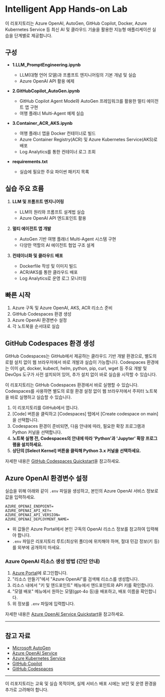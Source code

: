 # Intelligent App Hands-on Lab

이 리포지토리는 Azure OpenAI, AutoGen, GitHub Copilot, Docker, Azure Kubernetes Service 등 최신 AI 및 클라우드 기술을 활용한 지능형 애플리케이션 실습을 단계별로 제공합니다.

## 구성

- **1.LLM_PromptEngineering.ipynb**
  - LLM(대형 언어 모델)과 프롬프트 엔지니어링의 기본 개념 및 실습
  - Azure OpenAI API 활용 예제

- **2.GitHubCopilot_AutoGen.ipynb**
  - GitHub Copilot Agent Mode와 AutoGen 프레임워크를 활용한 멀티 에이전트 앱 구현
  - 여행 플래너 Multi-Agent 예제 실습

- **3.Container_ACR_AKS.ipynb**
  - 여행 플래너 앱을 Docker 컨테이너로 빌드
  - Azure Container Registry(ACR) 및 Azure Kubernetes Service(AKS)로 배포
  - Log Analytics를 통한 컨테이너 로그 조회

- **requirements.txt**
  - 실습에 필요한 주요 파이썬 패키지 목록

## 실습 주요 흐름

1. **LLM 및 프롬프트 엔지니어링**
   - LLM의 원리와 프롬프트 설계법 실습
   - Azure OpenAI API 엔드포인트 활용

2. **멀티 에이전트 앱 개발**
   - AutoGen 기반 여행 플래너 Multi-Agent 시스템 구현
   - 다양한 역할의 AI 에이전트 협업 구조 설계

3. **컨테이너화 및 클라우드 배포**
   - Dockerfile 작성 및 이미지 빌드
   - ACR/AKS를 통한 클라우드 배포
   - Log Analytics로 운영 로그 모니터링

## 빠른 시작

1. Azure 구독 및 Azure OpenAI, AKS, ACR 리소스 준비
2. GitHub Codespaces 환경 생성
3. Azure OpenAI 환경변수 설정
4. 각 노트북을 순서대로 실습

## GitHub Codespaces 환경 생성

GitHub Codespaces는 GitHub에서 제공하는 클라우드 기반 개발 환경으로, 별도의 로컬 설치 없이 웹 브라우저에서 바로 개발과 실습이 가능합니다. Codespaces 환경에는 이미 git, docker, kubectl, helm, python, pip, curl, wget 등 주요 개발 및 DevOps 도구가 사전 설치되어 있어, 추가 설치 없이 바로 실습을 시작할 수 있습니다.

이 리포지토리는 GitHub Codespaces 환경에서 바로 실행할 수 있습니다. Codespaces를 사용하면 별도의 로컬 환경 설정 없이 웹 브라우저에서 주피터 노트북을 바로 실행하고 실습할 수 있습니다.

1. 이 리포지토리를 GitHub에서 엽니다.
2. [Code] 버튼을 클릭하고 [Codespaces] 탭에서 [Create codespace on main]을 선택합니다.
3. Codespaces 환경이 준비되면, 다음 안내에 따라, 필요한 확장 프로그램과 Python 커널을 선택합니다.
4. **노트북 실행 전, Codespaces의 안내에 따라 'Python'과 'Jupyter' 확장 프로그램을 설치하세요.**
5. **상단의 [Select Kernel] 버튼을 클릭해 Python 3.x 커널을 선택하세요.**

자세한 내용은 [GitHub Codespaces Quickstart](https://docs.github.com/en/codespaces/getting-started/quickstart)을 참고하세요.

## Azure OpenAI 환경변수 설정

실습을 위해 아래와 같이 `.env` 파일을 생성하고, 본인의 Azure OpenAI 서비스 정보로 값을 입력하세요.

```
AZURE_OPENAI_ENDPOINT=
AZURE_OPENAI_API_KEY=
AZURE_OPENAI_API_VERSION=
AZURE_OPENAI_DEPLOYMENT_NAME=
```

- 위 값들은 Azure Portal에서 본인 구독의 OpenAI 리소스 정보를 참고하여 입력해야 합니다.
- `.env` 파일은 리포지토리 루트(최상위 폴더)에 위치해야 하며, 절대 민감 정보(키 등)를 외부에 공개하지 마세요.

### Azure OpenAI 리소스 생성 방법 (간단 안내)

1. [Azure Portal](https://portal.azure.com/)에 로그인합니다.
2. "리소스 만들기"에서 "Azure OpenAI"를 검색해 리소스를 생성합니다.
3. 리소스 내에서 "키 및 엔드포인트" 메뉴에서 엔드포인트와 API 키를 확인합니다.
4. "모델 배포" 메뉴에서 원하는 모델(gpt-4o 등)을 배포하고, 배포 이름을 확인합니다.
5. 위 정보를 `.env` 파일에 입력합니다.

자세한 내용은 [Azure OpenAI Service Quickstart](https://learn.microsoft.com/en-us/azure/ai-services/openai/chatgpt-quickstart?tabs=keyless%2Ctypescript-keyless%2Cpython-new%2Ccommand-line&pivots=programming-language-python)을 참고하세요.

---

## 참고 자료
- [Microsoft AutoGen](https://microsoft.github.io/autogen/)
- [Azure OpenAI Service](https://learn.microsoft.com/azure/cognitive-services/openai/)
- [Azure Kubernetes Service](https://learn.microsoft.com/azure/aks/)
- [GitHub Copilot](https://docs.github.com/en/copilot)
- [GitHub Codespaces](https://docs.github.com/en/codespaces)
---

이 리포지토리는 교육 및 실습 목적이며, 실제 서비스 배포 시에는 보안 및 운영 환경을 추가로 고려해야 합니다.
